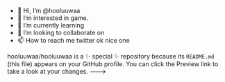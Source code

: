 - 👋 Hi, I’m @hooluuwaa
- 👀 I’m interested in game.
- 🌱 I’m currently learning 
- 💞️ I’m looking to collaborate on 
- 📫 How to reach me twitter ok
nice one
  
hooluuwaa/hooluuwaa is a ✨ special ✨ repository because its `README.md` (this file) appears on your GitHub profile.
You can click the Preview link to take a look at your changes.
--->
